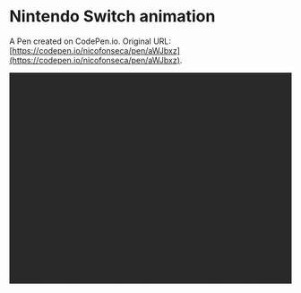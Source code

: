 # Nintendo Switch animation

A Pen created on CodePen.io. Original URL: [https://codepen.io/nicofonseca/pen/aWJbxz](https://codepen.io/nicofonseca/pen/aWJbxz).

![](https://github.com/nicofonseca/nintendo-switch-animation/blob/main/preview.gif)
